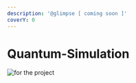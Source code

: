 ```yaml
---
description: '@glimpse [ coming soon ]'
coverY: 0
---
```


# Quantum-Simulation

![for the project](https://zero-to-jupyterhub.readthedocs.io/en/latest/\_static/logo.png)

